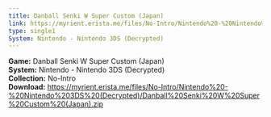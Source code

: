 ```yaml
---
title: Danball Senki W Super Custom (Japan)
link: https://myrient.erista.me/files/No-Intro/Nintendo%20-%20Nintendo%203DS%20(Decrypted)/Danball%20Senki%20W%20Super%20Custom%20(Japan).zip
type: single1
System: Nintendo - Nintendo 3DS (Decrypted)
---
```

<b>Game:</b> Danball Senki W Super Custom (Japan)<br>
<b>System:</b> Nintendo - Nintendo 3DS (Decrypted)<br>
<b>Collection:</b> No-Intro<br>
<b>Download:</b> https://myrient.erista.me/files/No-Intro/Nintendo%20-%20Nintendo%203DS%20(Decrypted)/Danball%20Senki%20W%20Super%20Custom%20(Japan).zip